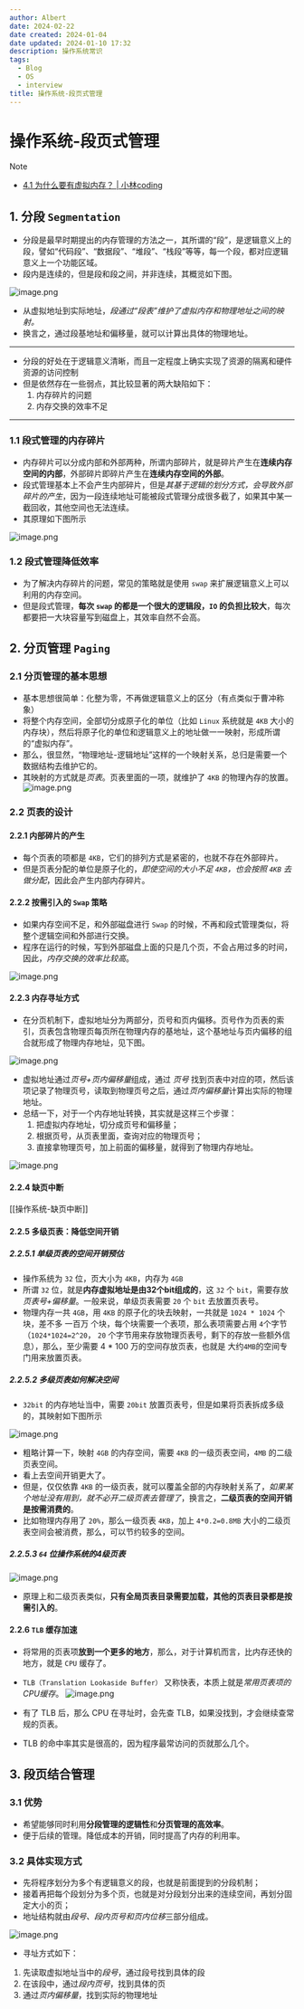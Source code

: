 ```yaml
---
author: Albert
date: 2024-02-22
date created: 2024-01-04
date updated: 2024-01-10 17:32
description: 操作系统常识
tags:
  - Blog
  - OS
  - interview
title: 操作系统-段页式管理
---
```


# 操作系统-段页式管理

> [!note]
>
> - [4.1 为什么要有虚拟内存？ | 小林coding](https://xiaolincoding.com/os/3_memory/vmem.html#%E5%86%85%E5%AD%98%E5%88%86%E9%A1%B5)

## 1. 分段 `Segmentation`

- 分段是最早时期提出的内存管理的方法之一，其所谓的“段”，是逻辑意义上的段，譬如“代码段”、“数据段”、“堆段”、“栈段”等等，每一个段，都对应逻辑意义上一个功能区域。
- 段内是连续的，但是段和段之间，并非连续，其概览如下图。

![image.png](https://img-20221128.oss-cn-shanghai.aliyuncs.com/img-2023-05/20240104152209.png)

- 从虚拟地址到实际地址，_段通过“段表”维护了虚拟内存和物理地址之间的映射。_
- 换言之，通过段基地址和偏移量，就可以计算出具体的物理地址。

---

- 分段的好处在于逻辑意义清晰，而且一定程度上确实实现了资源的隔离和硬件资源的访问控制
- 但是依然存在一些弱点，其比较显著的两大缺陷如下：
  1. 内存碎片的问题
  2. 内存交换的效率不足

---

### 1.1 段式管理的内存碎片

- 内存碎片可以分成内部和外部两种，所谓内部碎片，就是碎片产生在**连续内存空间的内部**，外部碎片即碎片产生在**连续内存空间的外部**。
- 段式管理基本上不会产生内部碎片，但是*其基于逻辑的划分方式，会导致外部碎片的产生*，因为一段连续地址可能被段式管理分成很多截了，如果其中某一截回收，其他空间也无法连续。
- 其原理如下图所示

![image.png](https://img-20221128.oss-cn-shanghai.aliyuncs.com/img-2023-05/20240110164204.png)

### 1.2 段式管理降低效率

- 为了解决内存碎片的问题，常见的策略就是使用 `swap` 来扩展逻辑意义上可以利用的内存空间。
- 但是段式管理，**每次 `swap` 的都是一个很大的逻辑段，`IO` 的负担比较大**，每次都要把一大块容量写到磁盘上，其效率自然不会高。

## 2. 分页管理 `Paging`

### 2.1 分页管理的基本思想

- 基本思想很简单：化整为零，不再做逻辑意义上的区分（有点类似于曹冲称象）
- 将整个内存空间，全部切分成原子化的单位（比如 `Linux` 系统就是 `4KB` 大小的内存块），然后将原子化的单位和逻辑意义上的地址做一一映射，形成所谓的“虚拟内存”。
- 那么，很显然，“物理地址-逻辑地址”这样的一个映射关系，总归是需要一个数据结构去维护它的。
- 其映射的方式就是*页表*。页表里面的一项，就维护了 `4KB` 的物理內存的放置。
  ![image.png](https://img-20221128.oss-cn-shanghai.aliyuncs.com/img-2023-05/20240110165025.png)

### 2.2 页表的设计

#### 2.2.1 内部碎片的产生

- 每个页表的项都是 `4KB`，它们的排列方式是紧密的，也就不存在外部碎片。
- 但是页表分配的单位是原子化的，_即使空间的大小不足 `4KB`，也会按照 `4KB` 去做分配_，因此会产生内部内存碎片。

#### 2.2.2 按需引入的 `Swap` 策略

- 如果内存空间不足，和外部磁盘进行 `Swap` 的时候，不再和段式管理类似，将整个逻辑空间和外部进行交换。
- 程序在运行的时候，写到外部磁盘上面的只是几个页，不会占用过多的时间，因此，_内存交换的效率比较高_。

![image.png](https://img-20221128.oss-cn-shanghai.aliyuncs.com/img-2023-05/20240110170301.png)

#### 2.2.3 内存寻址方式

- 在分页机制下，虚拟地址分为两部分，页号和页内偏移。页号作为页表的索引，页表包含物理页每页所在物理内存的基地址，这个基地址与页内偏移的组合就形成了物理内存地址，见下图。

![image.png](https://img-20221128.oss-cn-shanghai.aliyuncs.com/img-2023-05/20240110170612.png)

- 虚拟地址通过*页号+页内偏移量*组成，通过 _页号_ 找到页表中对应的项，然后该项记录了物理页号，读取到物理页号之后，通过*页内偏移量*计算出实际的物理地址。
- 总结一下，对于一个内存地址转换，其实就是这样三个步骤：
  1. 把虚拟内存地址，切分成页号和偏移量；
  2. 根据页号，从页表里面，查询对应的物理页号；
  3. 直接拿物理页号，加上前面的偏移量，就得到了物理内存地址。

![image.png](https://img-20221128.oss-cn-shanghai.aliyuncs.com/img-2023-05/20240110170749.png)

#### 2.2.4 缺页中断

[[操作系统-缺页中断]]

#### 2.2.5 多级页表：降低空间开销

##### 2.2.5.1 单级页表的空间开销预估

- 操作系统为 `32` 位，页大小为 `4KB`，内存为 `4GB`
- 所谓 `32` 位，就是**内存虚拟地址是由32个bit组成的**，这 `32` 个 `bit`，需要存放*页表号+偏移量*。一般来说，单级页表需要 `20` 个 `bit` 去放置页表号。
- 物理内存一共 `4GB`，用 `4KB` 的原子化的块去映射，一共就是 `1024 * 1024` 个块，差不多 一百万 个块，每个块需要一个表项，那么表项需要占用 `4`个字节（`1024*1024=2^20`， `20` 个字节用来存放物理页表号，剩下的存放一些额外信息），那么，至少需要 4 \* 100 万的空间存放页表，也就是 大约`4MB`的空间专门用来放置页表。

##### 2.2.5.2 多级页表如何解决空间

- `32bit` 的内存地址当中，需要 `20bit` 放置页表号，但是如果将页表拆成多级的，其映射如下图所示

![image.png](https://img-20221128.oss-cn-shanghai.aliyuncs.com/img-2023-05/20240110172144.png)

- 粗略计算一下，映射 `4GB` 的内存空间，需要 `4KB` 的一级页表空间，`4MB` 的二级页表空间。
- 看上去空间开销更大了。
- 但是，仅仅依靠 `4KB` 的一级页表，就可以覆盖全部的内存映射关系了，_如果某个地址没有用到，就不必开二级页表去管理了_，换言之，**二级页表的空间开销是按需消费的**。
- 比如物理内存用了 `20%`，那么一级页表 `4KB`，加上 `4*0.2=0.8MB` 大小的二级页表空间会被消费，那么，可以节约较多的空间。

##### 2.2.5.3 `64` 位操作系统的4级页表

![image.png](https://img-20221128.oss-cn-shanghai.aliyuncs.com/img-2023-05/20240110172527.png)

- 原理上和二级页表类似，**只有全局页表目录需要加载，其他的页表目录都是按需引入的**。

#### 2.2.6 `TLB` 缓存加速

- 将常用的页表项**放到一个更多的地方**，那么，对于计算机而言，比内存还快的地方，就是 `CPU` 缓存了。
- `TLB（Translation Lookaside Buffer）` 又称快表，本质上就是*常用页表项的 CPU缓存*。
  ![image.png](https://img-20221128.oss-cn-shanghai.aliyuncs.com/img-2023-05/20240110173002.png)

- 有了 TLB 后，那么 CPU 在寻址时，会先查 TLB，如果没找到，才会继续查常规的页表。
- TLB 的命中率其实是很高的，因为程序最常访问的页就那么几个。

## 3. 段页结合管理

### 3.1 优势

- 希望能够同时利用**分段管理的逻辑性**和**分页管理的高效率**。
- 便于后续的管理。降低成本的开销，同时提高了内存的利用率。

### 3.2 具体实现方式

- 先将程序划分为多个有逻辑意义的段，也就是前面提到的分段机制；
- 接着再把每个段划分为多个页，也就是对分段划分出来的连续空间，再划分固定大小的页；
- 地址结构就由*段号、段内页号和页内位移*三部分组成。

![image.png](https://img-20221128.oss-cn-shanghai.aliyuncs.com/img-2023-05/20240110173223.png)

- 寻址方式如下：

1. 先读取虚拟地址当中的*段号*，通过段号找到具体的段
2. 在该段中，通过*段内页号*，找到具体的页
3. 通过*页内偏移量*，找到实际的物理地址
